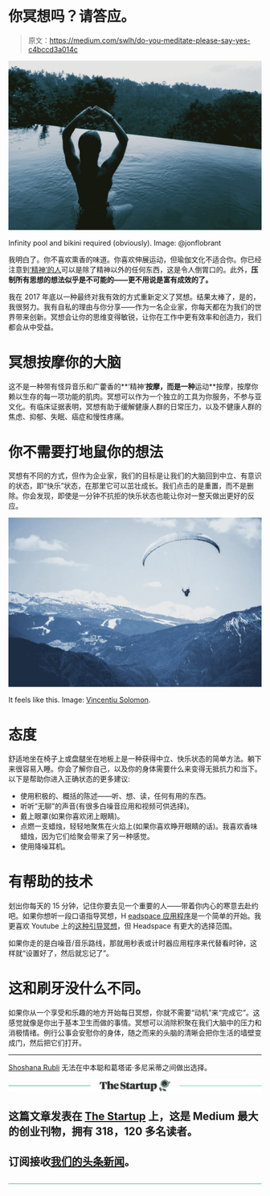 # 你冥想吗？请答应。

> 原文：<https://medium.com/swlh/do-you-meditate-please-say-yes-c4bccd3a014c>

![](img/b9b3ff8800c5e6ea8e6310396ec56c63.png)

Infinity pool and bikini required (obviously). Image: @jonflobrant

我明白了。你不喜欢熏香的味道。你喜欢伸展运动，但瑜伽文化不适合你。你已经注意到[‘精神’的人](https://www.youtube.com/watch?v=nDCUn-qtWek)可以是除了精神以外的任何东西，这是令人倒胃口的。此外，**压制所有思想的想法似乎是不可能的——更不用说是富有成效的了。**

我在 2017 年底以一种最终对我有效的方式重新定义了冥想。结果太棒了，是的，我很努力。我有自私的理由与你分享——作为一名企业家，你每天都在为我们的世界带来创新。冥想会让你的思维变得敏锐，让你在工作中更有效率和创造力，我们都会从中受益。

# 冥想按摩你的大脑

这不是一种带有怪异音乐和广藿香的**‘精神’**按摩，而是一种**运动**按摩，按摩你赖以生存的每一项功能的肌肉。冥想可以作为一个独立的工具为你服务，不参与亚文化。有临床证据表明，冥想有助于缓解健康人群的日常压力，以及不健康人群的焦虑、抑郁、失眠、癌症和慢性疼痛。

# 你不需要打地鼠你的想法

冥想有不同的方式，但作为企业家，我们的目标是让我们的大脑回到中立、有意识的状态，即“快乐”状态，在那里它可以茁壮成长。我们点击的是重置，而不是删除。你会发现，即使是一分钟不抗拒的快乐状态也能让你对一整天做出更好的反应。

![](img/fb0bcd58ea725227c53ab76077508c59.png)

It feels like this. Image: [Vincentiu Solomon](https://unsplash.com/photos/R86bzJSneuw?utm_source=unsplash&utm_medium=referral&utm_content=creditCopyText).

# 态度

舒适地坐在椅子上或盘腿坐在地板上是一种获得中立、快乐状态的简单方法。躺下来很容易入睡。你会了解你自己，以及你的身体需要什么来变得无抵抗力和当下。以下是帮助你进入正确状态的更多建议:

*   使用积极的、概括的陈述——听、想、读，任何有用的东西。
*   听听“无聊”的声音(有很多白噪音应用和视频可供选择)。
*   戴上眼罩(如果你喜欢闭上眼睛)。
*   点燃一支蜡烛，轻轻地聚焦在火焰上(如果你喜欢睁开眼睛的话)。我喜欢香味蜡烛，因为它们给聚会带来了另一种感觉。
*   使用降噪耳机。

# 有帮助的技术

划出你每天的 15 分钟，记住你要去见一个重要的人——带着你内心的寒意去赴约吧。如果你想听一段口语指导冥想，H [eadspace 应用程序](https://www.headspace.com/)是一个简单的开始。我更喜欢 Youtube 上的[这种引导冥想](https://www.youtube.com/watch?v=og4B2ZMP-uY)，但 Headspace 有更大的选择范围。

如果你走的是白噪音/音乐路线，那就用秒表或计时器应用程序来代替看时钟，这样就“设置好了，然后就忘记了”。

# 这和刷牙没什么不同。

如果你从一个享受和乐趣的地方开始每日冥想，你就不需要“动机”来“完成它”。这感觉就像是你出于基本卫生而做的事情。冥想可以消除积聚在我们大脑中的压力和消极情绪。例行公事会安慰你的身体，随之而来的头脑的清晰会把你生活的墙壁变成门，然后把它们打开。

______

[Shoshana Rubli](http://medium.com/@shoshanarubli/latest) 无法在中本聪和葛塔诺·多尼采蒂之间做出选择。

[![](img/308a8d84fb9b2fab43d66c117fcc4bb4.png)](https://medium.com/swlh)

## 这篇文章发表在 [The Startup](https://medium.com/swlh) 上，这是 Medium 最大的创业刊物，拥有 318，120 多名读者。

## 订阅接收[我们的头条新闻](http://growthsupply.com/the-startup-newsletter/)。

[![](img/b0164736ea17a63403e660de5dedf91a.png)](https://medium.com/swlh)